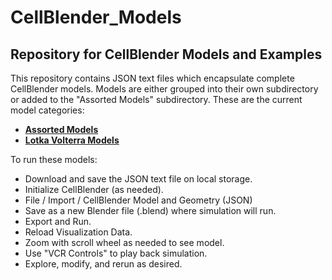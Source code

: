 # CellBlender_Models
## Repository for CellBlender Models and Examples

This repository contains JSON text files which encapsulate complete CellBlender models.
Models are either grouped into their own subdirectory or added to the "Assorted Models" subdirectory.
These are the current model categories:

* **[Assorted Models](Assorted)**
* **[Lotka Volterra Models](Lotka_Volterra)**

To run these models:

* Download and save the JSON text file on local storage.
* Initialize CellBlender (as needed).
* File / Import / CellBlender Model and Geometry (JSON)
* Save as a new Blender file (.blend) where simulation will run.
* Export and Run.
* Reload Visualization Data.
* Zoom with scroll wheel as needed to see model.
* Use "VCR Controls" to play back simulation.
* Explore, modify, and rerun as desired.
